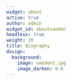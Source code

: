 ```yaml
---
widget: about
active: true
author: admin
widget_id: aboutsweden
headless: true
weight: 20
title: Biography
design:
  background:
    image: sweden1.jpg
    image_darken: 0.6
---
```

